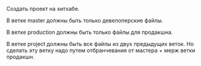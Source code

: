 Создать проект на хитхабе.

В ветке master должны быть только девелоперские файлы.

В ветке production должны быть только файлы для продакшна.

В ветке project должны быть все файлы из двух предыдущих веток. Но сделать эту ветку надо путем отбранчевания от мастера + мерж ветки продакшн.